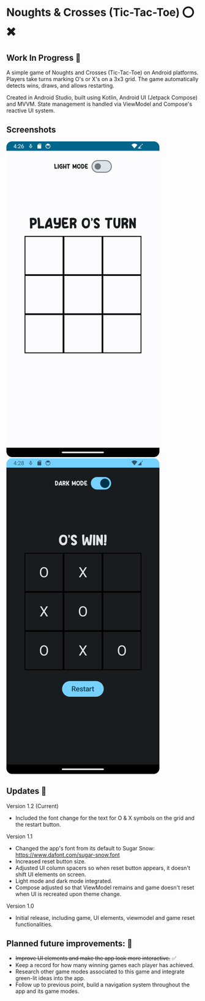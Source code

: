 # Noughts & Crosses (Tic-Tac-Toe) ⭕ ✖️
## Work In Progress 🚀

A simple game of Noughts and Crosses (Tic-Tac-Toe) on Android platforms. Players take turns marking O's or X's on a 3x3 grid. The game automatically detects wins, draws, and allows restarting.

Created in Android Studio, built using Kotlin, Android UI (Jetpack Compose) and MVVM. State management is handled via ViewModel and Compose's reactive UI system.

## Screenshots
![alt text](https://github.com/filipo203/NoughtsAndCrosses/blob/main/screenshots/Screenshot_20250505_162639.png)
![alt text](https://github.com/filipo203/NoughtsAndCrosses/blob/main/screenshots/Screenshot_20250505_162829.png)

## Updates 📲
Version 1.2 (Current)
- Included the font change for the text for O & X symbols on the grid and the restart button.

Version 1.1
- Changed the app's font from its default to Sugar Snow: https://www.dafont.com/sugar-snow.font
- Increased reset button size.
- Adjusted UI column spacers so when reset button appears, it doesn't shift UI elements on screen.
- Light mode and dark mode integrated.
- Compose adjusted so that ViewModel remains and game doesn't reset when UI is recreated upon theme change.

Version 1.0
- Initial release, including game, UI elements, viewmodel and game reset functionalities.

## Planned future improvements: 📌
- ~~Improve UI elements and make the app look more interactive.~~ ✅
- Keep a record for how many winning games each player has achieved.
- Research other game modes associated to this game and integrate green-lit ideas into the app.
- Follow up to previous point, build a navigation system throughout the app and its game modes.

